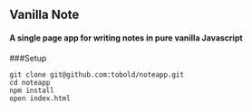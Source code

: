 ## Vanilla Note
#### A single page app for writing notes in pure vanilla Javascript


###Setup
```
git clone git@github.com:tobold/noteapp.git
cd noteapp
npm install
open index.html
```
